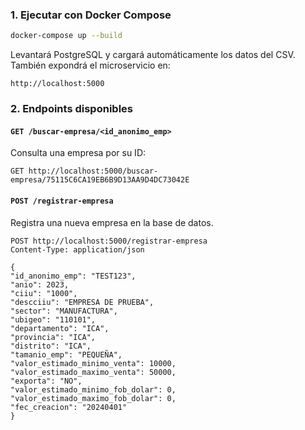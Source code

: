 ### 1. Ejecutar con Docker Compose

```bash
docker-compose up --build
```

Levantará PostgreSQL y cargará automáticamente los datos del CSV. También expondrá el microservicio en:

```
http://localhost:5000
```

### 2. Endpoints disponibles

#### `GET /buscar-empresa/<id_anonimo_emp>`

Consulta una empresa por su ID:

```
GET http://localhost:5000/buscar-empresa/75115C6CA19EB6B9D13AA9D4DC73042E
```

#### `POST /registrar-empresa`

Registra una nueva empresa en la base de datos.

```
POST http://localhost:5000/registrar-empresa
Content-Type: application/json

{
"id_anonimo_emp": "TEST123",
"anio": 2023,
"ciiu": "1000",
"descciiu": "EMPRESA DE PRUEBA",
"sector": "MANUFACTURA",
"ubigeo": "110101",
"departamento": "ICA",
"provincia": "ICA",
"distrito": "ICA",
"tamanio_emp": "PEQUEÑA",
"valor_estimado_minimo_venta": 10000,
"valor_estimado_maximo_venta": 50000,
"exporta": "NO",
"valor_estimado_minimo_fob_dolar": 0,
"valor_estimado_maximo_fob_dolar": 0,
"fec_creacion": "20240401"
}
```
